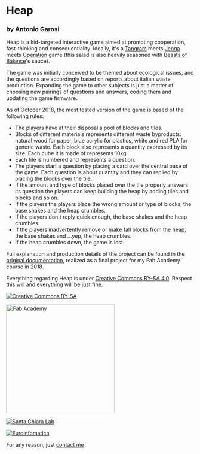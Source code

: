 # Heap
### by Antonio Garosi

Heap is a kid-targeted interactive game aimed at promoting cooperation, fast-thinking and consequentiality.
Ideally, it's a [Tangram](https://en.wikipedia.org/wiki/Tangram) meets [Jenga](https://en.wikipedia.org/wiki/Jenga) meets [Operation](https://en.wikipedia.org/wiki/Operation_(game)) game (this salad is also heavily seasoned with [Beasts of Balance](https://beastsofbalance.com/)'s sauce).

The game was initially conceived to be themed about ecological issues, and the questions are accordingly based on reports about italian waste production.
Expanding the game to other subjects is just a matter of choosing new pairings of questions and answers, coding them and updating the game firmware.

As of October 2018, the most tested version of the game is based of the following rules:

* The players have at their disposal a pool of blocks and tiles.
* Blocks of different materials represents different waste byproducts: natural wood for paper, blue acrylic for plastics, white and red PLA for generic waste. Each block also represents a quantity expressed by its size. Each cube it is made of represents 10kg.
* Each tile is numbered and represents a question.
* The players start a question by placing a card over the central base of the game. Each question is about quantity and they can replied by placing the blocks over the tile.
* If the amount and type of blocks placed over the tile properly answers its question the players can keep building the heap by adding tiles and blocks and so on.
* If the players the players place the wrong amount or type of blocks, the base shakes and the heap crumbles.
* If the players don't reply quick enough, the base shakes and the heap crumbles.
* If the players inadvertently remove or make fall blocks from the heap, the base shakes and ...yep, the heap crumbles.
* If the heap crumbles down, the game is lost.

Full explanation and production details of the project can be found in the [original documentation](http://fab.academany.org/2018/labs/fablabsiena/students/antonio-garosi/final-project/), realized as a final project for my Fab Academy course in 2018.

Everything regarding Heap is under [Creative Commons BY-SA 4.0](https://creativecommons.org/licenses/by-sa/4.0/). Respect this will and everything will be just fine.

[![Creative Commons BY-SA](https://licensebuttons.net/l/by-sa/3.0/88x31.png)](https://creativecommons.org/licenses/by-sa/4.0/)

[<img src="http://new.academy.fablabbcn.org/wp-content/uploads/2014/01/fab-academy2.jpg" alt="Fab Academy" width="290">](www.fabacademy.org) 

[![Santa Chiara Lab](http://santachiaralab.unisi.it/wp-content/uploads/2017/06/Logo_orizzontale_SCL.jpg)](santachiaralab.unisi.it)

[![Euroinfomatica](http://www.atlantide-web.it/wp-content/uploads/2015/04/logo_euroinformatica_footer.png)](http://www.atlantide-web.it/)

For any reason, just [contact me](mailto:antonio_garosi@yahoo.it)
